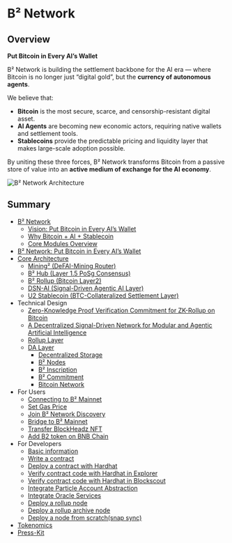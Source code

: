 # B² Network

## Overview

**Put Bitcoin in Every AI’s Wallet**

B² Network is building the settlement backbone for the AI era — where Bitcoin is no longer just “digital gold”, but the **currency of autonomous agents**.

We believe that:
- **Bitcoin** is the most secure, scarce, and censorship-resistant digital asset.
- **AI Agents** are becoming new economic actors, requiring native wallets and settlement tools.
- **Stablecoins** provide the predictable pricing and liquidity layer that makes large-scale adoption possible.

By uniting these three forces, B² Network transforms Bitcoin from a passive store of value into an **active medium of exchange for the AI economy**.

![B² Network Architecture](https://github.com/user-attachments/assets/43babba0-f08c-4621-a16e-e1efb30218d7)

## Summary

- [B² Network](README.md)
	- [Vision: Put Bitcoin in Every AI’s Wallet](main/vision.md)
	- [Why Bitcoin + AI + Stablecoin](main/why_bitcoin_ai_stablecoin.md)
	- [Core Modules Overview](main/modules.md)
- [B² Network: Put Bitcoin in Every AI’s Wallet](main/B2_Network_Put_Bitcoin_in_Every_AIs_Wallet.md)
- [Core Architecture](tech_architecture/core_architecture.md)
	- [Mining² (DeFAI-Mining Router)](tech_architecture/mining_squared.md)
	- [B² Hub (Layer 1.5 PoSg Consensus)](tech_architecture/b2_hub.md)
	- [B² Rollup (Bitcoin Layer2)](tech_architecture/B2_DSN_AI.md)
	- [DSN-AI (Signal-Driven Agentic AI Layer)](tech_architecture/B2_DSN_AI.md)
	- [U2 Stablecoin (BTC-Collateralized Settlement Layer)](tech_architecture/u2.md)
- Technical Design
	- [Zero-Knowledge Proof Verification Commitment for ZK-Rollup on Bitcoin](tech_architecture/zpvc.md)
	- [A Decentralized Signal-Driven Network for Modular and Agentic Artificial Intelligence](tech_architecture/B2_DSN_AI.md)
	- [Rollup Layer](tech_architecture/rollup_layer.md)
	- [DA Layer](tech_architecture/da_layer.md)
	    - [Decentralized Storage](tech_architecture/decentralized_storage.md)
	    - [B² Nodes](tech_architecture/b2_nodes.md)
	    - [B² Inscription](tech_architecture/b2_inscription.md)
	    - [B² Commitment](tech_architecture/b2_commitment.md)
	    - [Bitcoin Network](tech_architecture/bitcoin.md)
- For Users
	- [Connecting to B² Mainnet](users/connect.md)
	- [Set Gas Price](users/set_gas_price.md)
	- [Join B² Network Discovery](users/join_discovery.md)
	- [Bridge to B² Mainnet](users/bridge.md)
	- [Transfer BlockHeadz NFT](users/transfer_blockheadz.md)
	- [Add B2 token on BNB Chain](users/add_b2_bnbchain.md)
- For Developers
	- [Basic information](developers/basic_information.md)
 	- [Write a contract](developers/write_contract.md)
	- [Deploy a contract with Hardhat](developers/deploy_with_hardhat.md)
	- [Verify contract code with Hardhat in Explorer](developers/how_to_verify_contract_l2scan.md)
	- [Verify contract code with Hardhat in Blockscout](developers/how_to_verify_contract_blockscout.md)
 	- [Integrate Particle Account Abstraction](developers/account_abstraction_with_particle_network.md)
 	- [Integrate Oracle Services](developers/oracle_service.md)
 	- [Deploy a rollup node](nodes/running_rollup_node.md)
 	- [Deploy a rollup archive node](nodes/running_rollup_archive_node.md)
 	- [Deploy a node from scratch(snap sync)](nodes/deploy_a_node_from_scratch.md)
- [Tokenomics](main/B2_Tokenomics.md)
- [Press-Kit](main/press-kit.md)